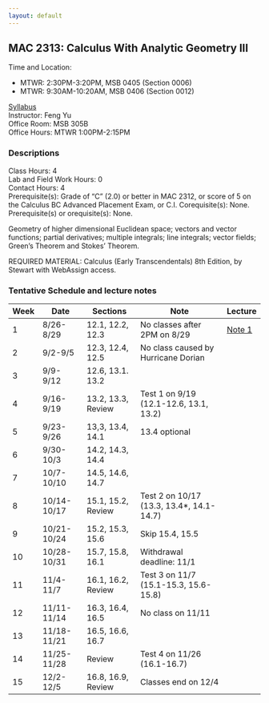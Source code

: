 ```yaml
---
layout: default
---
```


## MAC 2313: Calculus With Analytic Geometry III
Time and Location:
- MTWR: 2:30PM-3:20PM, MSB 0405 (Section 0006)
- MTWR: 9:30AM-10:20AM, MSB 0406 (Section 0012)

[Syllabus](\assets\PDFs\MAC2313\syllabus_MAC2313.pdf)  
Instructor:  Feng Yu  
Office Room:  MSB 305B  
Office Hours:  MTWR 1:00PM-2:15PM   

### Descriptions
Class Hours: 4  
Lab and Field Work Hours: 0  
Contact Hours: 4  
Prerequisite(s): Grade of “C” (2.0) or better in MAC 2312, or score of 5 on the Calculus BC Advanced Placement Exam, or C.I. Corequisite(s): None. Prerequisite(s) or orequisite(s): None.

Geometry of higher dimensional Euclidean space; vectors and vector functions; partial derivatives; multiple integrals; line integrals; vector fields; Green’s Theorem and Stokes’ Theorem.

REQUIRED MATERIAL:  Calculus (Early Transcendentals) 8th Edition, by Stewart with WebAssign access.

### Tentative Schedule and lecture notes

| Week | Date        | Sections           | Note                                     | Lecture                                   |
| ---- | ----------- | ------------------ | ---------------------------------------- | ----------------------------------------- |
| 1    | 8/26-8/29   | 12.1, 12.2, 12.3   | No classes after 2PM on 8/29             | [Note 1](\assets\PDFs\MAC2313\Note_1.pdf) |
| 2    | 9/2-9/5     | 12.3, 12.4, 12.5   | No class caused by Hurricane Dorian      |                                           |
| 3    | 9/9-9/12    | 12.6, 13.1. 13.2   |                                          |                                           |
| 4    | 9/16-9/19   | 13.2, 13.3, Review | Test 1 on 9/19 (12.1-12.6, 13.1, 13.2)   |                                           |
| 5    | 9/23-9/26   | 13,3, 13.4, 14.1   | 13.4 optional                            |                                           |
| 6    | 9/30-10/3   | 14.2, 14.3, 14.4   |                                          |                                           |
| 7    | 10/7-10/10  | 14.5, 14.6, 14.7   |                                          |                                           |
| 8    | 10/14-10/17 | 15.1, 15.2, Review | Test 2 on 10/17 (13.3, 13.4*, 14.1-14.7) |                                           |
| 9    | 10/21-10/24 | 15.2, 15.3, 15.6   | Skip 15.4, 15.5                          |                                           |
| 10   | 10/28-10/31 | 15.7, 15.8, 16.1   | Withdrawal deadline: 11/1                |                                           |
| 11   | 11/4-11/7   | 16.1, 16.2, Review | Test 3 on 11/7 (15.1-15.3, 15.6-15.8)    |                                           |
| 12   | 11/11-11/14 | 16.3, 16.4, 16.5   | No class on 11/11                        |                                           |
| 13   | 11/18-11/21 | 16.5, 16.6, 16.7   |                                          |                                           |
| 14   | 11/25-11/28 | Review             | Test 4 on 11/26 (16.1-16.7)              |                                           |
| 15   | 12/2-12/5   | 16.8, 16.9, Review | Classes end on 12/4                      |                                           |
